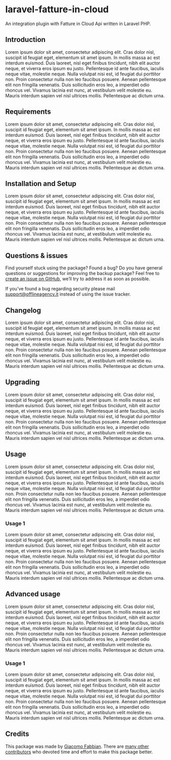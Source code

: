 # laravel-fatture-in-cloud
An integration plugin with Fatture in Cloud Api written in Laravel PHP.

## Introduction

Lorem ipsum dolor sit amet, consectetur adipiscing elit. Cras dolor nisl, suscipit id feugiat eget, elementum sit amet ipsum. In mollis massa ac est interdum euismod. Duis laoreet, nisl eget finibus tincidunt, nibh elit auctor neque, et viverra eros ipsum eu justo. Pellentesque id ante faucibus, iaculis neque vitae, molestie neque. Nulla volutpat nisi est, id feugiat dui porttitor non. Proin consectetur nulla non leo faucibus posuere. Aenean pellentesque elit non fringilla venenatis. Duis sollicitudin eros leo, a imperdiet odio rhoncus vel. Vivamus lacinia est nunc, at vestibulum velit molestie eu. Mauris interdum sapien vel nisl ultrices mollis. Pellentesque ac dictum urna.

## Requirements

Lorem ipsum dolor sit amet, consectetur adipiscing elit. Cras dolor nisl, suscipit id feugiat eget, elementum sit amet ipsum. In mollis massa ac est interdum euismod. Duis laoreet, nisl eget finibus tincidunt, nibh elit auctor neque, et viverra eros ipsum eu justo. Pellentesque id ante faucibus, iaculis neque vitae, molestie neque. Nulla volutpat nisi est, id feugiat dui porttitor non. Proin consectetur nulla non leo faucibus posuere. Aenean pellentesque elit non fringilla venenatis. Duis sollicitudin eros leo, a imperdiet odio rhoncus vel. Vivamus lacinia est nunc, at vestibulum velit molestie eu. Mauris interdum sapien vel nisl ultrices mollis. Pellentesque ac dictum urna.

## Installation and Setup

Lorem ipsum dolor sit amet, consectetur adipiscing elit. Cras dolor nisl, suscipit id feugiat eget, elementum sit amet ipsum. In mollis massa ac est interdum euismod. Duis laoreet, nisl eget finibus tincidunt, nibh elit auctor neque, et viverra eros ipsum eu justo. Pellentesque id ante faucibus, iaculis neque vitae, molestie neque. Nulla volutpat nisi est, id feugiat dui porttitor non. Proin consectetur nulla non leo faucibus posuere. Aenean pellentesque elit non fringilla venenatis. Duis sollicitudin eros leo, a imperdiet odio rhoncus vel. Vivamus lacinia est nunc, at vestibulum velit molestie eu. Mauris interdum sapien vel nisl ultrices mollis. Pellentesque ac dictum urna.

## Questions & issues

Find yourself stuck using the package? Found a bug? Do you have general questions or suggestions for improving the backup package? Feel free to [create an issue on GitHub](), we’ll try to address it as soon as possible.

If you’ve found a bug regarding security please mail <support@offlineagency.it> instead of using the issue tracker.

## Changelog

Lorem ipsum dolor sit amet, consectetur adipiscing elit. Cras dolor nisl, suscipit id feugiat eget, elementum sit amet ipsum. In mollis massa ac est interdum euismod. Duis laoreet, nisl eget finibus tincidunt, nibh elit auctor neque, et viverra eros ipsum eu justo. Pellentesque id ante faucibus, iaculis neque vitae, molestie neque. Nulla volutpat nisi est, id feugiat dui porttitor non. Proin consectetur nulla non leo faucibus posuere. Aenean pellentesque elit non fringilla venenatis. Duis sollicitudin eros leo, a imperdiet odio rhoncus vel. Vivamus lacinia est nunc, at vestibulum velit molestie eu. Mauris interdum sapien vel nisl ultrices mollis. Pellentesque ac dictum urna.

## Upgrading

Lorem ipsum dolor sit amet, consectetur adipiscing elit. Cras dolor nisl, suscipit id feugiat eget, elementum sit amet ipsum. In mollis massa ac est interdum euismod. Duis laoreet, nisl eget finibus tincidunt, nibh elit auctor neque, et viverra eros ipsum eu justo. Pellentesque id ante faucibus, iaculis neque vitae, molestie neque. Nulla volutpat nisi est, id feugiat dui porttitor non. Proin consectetur nulla non leo faucibus posuere. Aenean pellentesque elit non fringilla venenatis. Duis sollicitudin eros leo, a imperdiet odio rhoncus vel. Vivamus lacinia est nunc, at vestibulum velit molestie eu. Mauris interdum sapien vel nisl ultrices mollis. Pellentesque ac dictum urna.

## Usage

Lorem ipsum dolor sit amet, consectetur adipiscing elit. Cras dolor nisl, suscipit id feugiat eget, elementum sit amet ipsum. In mollis massa ac est interdum euismod. Duis laoreet, nisl eget finibus tincidunt, nibh elit auctor neque, et viverra eros ipsum eu justo. Pellentesque id ante faucibus, iaculis neque vitae, molestie neque. Nulla volutpat nisi est, id feugiat dui porttitor non. Proin consectetur nulla non leo faucibus posuere. Aenean pellentesque elit non fringilla venenatis. Duis sollicitudin eros leo, a imperdiet odio rhoncus vel. Vivamus lacinia est nunc, at vestibulum velit molestie eu. Mauris interdum sapien vel nisl ultrices mollis. Pellentesque ac dictum urna.

### Usage 1

Lorem ipsum dolor sit amet, consectetur adipiscing elit. Cras dolor nisl, suscipit id feugiat eget, elementum sit amet ipsum. In mollis massa ac est interdum euismod. Duis laoreet, nisl eget finibus tincidunt, nibh elit auctor neque, et viverra eros ipsum eu justo. Pellentesque id ante faucibus, iaculis neque vitae, molestie neque. Nulla volutpat nisi est, id feugiat dui porttitor non. Proin consectetur nulla non leo faucibus posuere. Aenean pellentesque elit non fringilla venenatis. Duis sollicitudin eros leo, a imperdiet odio rhoncus vel. Vivamus lacinia est nunc, at vestibulum velit molestie eu. Mauris interdum sapien vel nisl ultrices mollis. Pellentesque ac dictum urna.

## Advanced usage

Lorem ipsum dolor sit amet, consectetur adipiscing elit. Cras dolor nisl, suscipit id feugiat eget, elementum sit amet ipsum. In mollis massa ac est interdum euismod. Duis laoreet, nisl eget finibus tincidunt, nibh elit auctor neque, et viverra eros ipsum eu justo. Pellentesque id ante faucibus, iaculis neque vitae, molestie neque. Nulla volutpat nisi est, id feugiat dui porttitor non. Proin consectetur nulla non leo faucibus posuere. Aenean pellentesque elit non fringilla venenatis. Duis sollicitudin eros leo, a imperdiet odio rhoncus vel. Vivamus lacinia est nunc, at vestibulum velit molestie eu. Mauris interdum sapien vel nisl ultrices mollis. Pellentesque ac dictum urna.

### Usage 1

Lorem ipsum dolor sit amet, consectetur adipiscing elit. Cras dolor nisl, suscipit id feugiat eget, elementum sit amet ipsum. In mollis massa ac est interdum euismod. Duis laoreet, nisl eget finibus tincidunt, nibh elit auctor neque, et viverra eros ipsum eu justo. Pellentesque id ante faucibus, iaculis neque vitae, molestie neque. Nulla volutpat nisi est, id feugiat dui porttitor non. Proin consectetur nulla non leo faucibus posuere. Aenean pellentesque elit non fringilla venenatis. Duis sollicitudin eros leo, a imperdiet odio rhoncus vel. Vivamus lacinia est nunc, at vestibulum velit molestie eu. Mauris interdum sapien vel nisl ultrices mollis. Pellentesque ac dictum urna.

## Credits

This package was made by [Giacomo Fabbian](https://github.com/Giacomo92). There are [many other contributors](https://github.com/offline-agency/laravel-fatture-in-cloud/graphs/contributors) who devoted time and effort to make this package better.